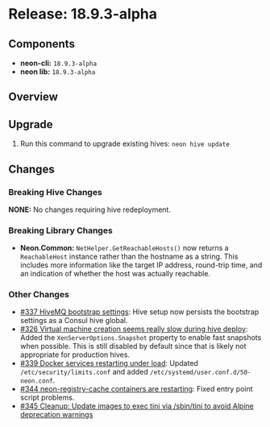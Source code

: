 # Release: 18.9.3-alpha

## Components

* **neon-cli:** `18.9.3-alpha`
* **neon lib:** `18.9.3-alpha`

## Overview



## Upgrade

1. Run this command to upgrade existing hives: `neon hive update`

## Changes

### Breaking Hive Changes

**NONE:** No changes requiring hive redeployment.

### Breaking Library Changes

* **Neon.Common:** `NetHelper.GetReachableHosts()` now returns a `ReachableHost` instance rather than the hostname as a string.  This includes more information like the target IP address, round-trip time, and an indication of whether the host was actually reachable.

### Other Changes

* [#337 HiveMQ bootstrap settings](https://github.com/jefflill/NeonForge/issues/337): Hive setup now persists the bootstrap settings as a Consul hive global.
* [#326 Virtual machine creation seems really slow during hive deploy](https://github.com/jefflill/NeonForge/issues/326): Added the `XenServerOptions.Snapshot` property to enable fast snapshots when possible.  This is still disabled by default since that is likely not appropriate for production hives.
* [#339 Docker services restarting under load](https://github.com/jefflill/NeonForge/issues/339): Updated `/etc/security/limits.conf` and added `/etc/systemd/user.conf.d/50-neon.conf`.
* [#344 neon-registry-cache containers are restarting](https://github.com/jefflill/NeonForge/issues/344): Fixed entry point script problems.
* [#345 Cleanup: Update images to exec tini via /sbin/tini to avoid Alpine deprecation warnings](https://github.com/jefflill/NeonForge/issues/345)

